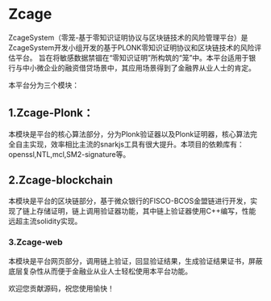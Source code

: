 # Zcage

ZcageSystem（零笼-基于零知识证明协议与区块链技术的风险管理平台）是ZcageSystem开发小组开发的基于PLONK零知识证明协议和区块链技术的风险评估平台。
旨在将敏感数据禁锢在“零知识证明”所构筑的“笼”中。本平台适用于银行与中小微企业的融资借贷场景中，其应用场景得到了金融界从业人士的肯定。

本平台分为三个模块：

## 1.Zcage-Plonk：

​	本模块是平台的核心算法部分，分为Plonk验证器以及Plonk证明器，核心算法完全自主实现，效率相比主流的snarkjs工具有很大提升。本项目的依赖库有：openssl,NTL,mcl,SM2-signature等。

## 2.Zcage-blockchain

​	本模块是平台的区块链部分，基于微众银行的FISCO-BCOS金盟链进行开发，实现了链上存储证明，链上调用验证器功能，其中链上验证器使用C++编写，性能远超主流solidity实现。
​	

### 3.Zcage-web

​	本模块是平台网页部分，调用链上验证，回显验证结果，生成验证结果证书，屏蔽底层复杂性从而便于金融业从业人士轻松使用本平台功能。


欢迎您贡献源码，祝您使用愉快！
